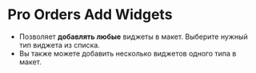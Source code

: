 # **Pro Orders Add Widgets**

- Позволяет **добавлять любые** виджеты в макет. Выберите нужный тип виджета из списка.
- Вы также можете добавить несколько виджетов одного типа в макет.

